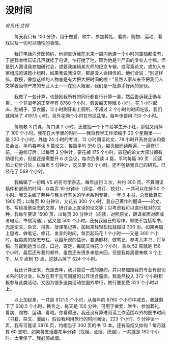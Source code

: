 # 没时间

*安贝托·艾柯*

　　每天我只有 100 分钟，用于做爱、吹牛、参加葬礼、看病、购物、运动、看戏以及一切可以随性的事情。

　　我打电话向牙医预约，他则告诉我在未来一周内他连一个小时的空档都没有，于是我唯唯诺诺几声就挂了电话，怕打搅了他，因为他是个严肃的专业人士嘛。但是别人邀请我参加研讨会，或要我编辑某大师的纪念专辑，或写篇论文，或加入专家组成的课题小组时，如果我说我没空，那是没人会相信的。他们会说：“别这样嘛，教授，像您这样的人物总是有大把大把时间的啦！”显然人家从来不把我们人文学者当作严肃的专业人士——在别人眼里，我们是一批游手好闲的家伙。

　　我做了一些计算，也鼓励我所有的同行都自行计算一番，然后告诉我正确与否。一个非闰年的正常年有 8760 个小时，假设每天睡眠 8 小时，花 1 小时起床、刮胡子、穿衣服，半小时刷牙和上厕所，不超过 2 个小时的时间吃饭，我们就用掉了 4197.5 小时。另外花两个小时在市区乱窜，每年也要用 730 个小时。

　　每周教 3 门课，每门课 2 小时，还要抽一个下午给学生开小灶，那就又用掉了 100 个小时。我花在大学里的时间——我将教学工作浓缩于 20 个星期里——是 220 个小时，外加 24 小时的考试、12 小时阅读论文、78 小时开系务会议和委员会议。平均每年读 5 篇论文，每篇平均 350 页，每页起码读两遍，一遍修订前，一遍修订后；以每页 3 分钟计，要花掉 175 个小时。较短的论文大部分都有助理代劳，但是还是需要开 6 次会议，每次负责读 4 篇，平均每篇 30 页：阅读加上初步讨论，以每页 5 分钟计，这又要 60 个小时。还不包括我自己的研究，已经花了 569 个小时。

　　我编辑了一份叫 VS 的符号学杂志，每年出刊 3 次，共约 300 页。不算阅读稿件和退稿的时间，以每页 10 分钟计（评估、修订、校对），一共可以花掉 50 个小时。我又主编了两种与我本行有关的学术系列专著。一年 6 本书，总页数算它 1800 页；以每页 10 分钟计，又花去 300 个小时。我自己著作的翻译——论文、书、写给报章杂志的文章，研讨会上宣读的论文等；只考虑我可以进行核对的文种，我每年要读 1500 页，以每页 20 分钟计（阅读，对照原文，跟译者面对面或者电话、书信沟通），这又是 500 个小时。还有我自己的写作，即使不包括写书，光是论文、杂文、报告、授课笔记等，加起来轻轻松松就超过 300 页。如果再加上思考、做笔记、修订、发呆的时间，每页起码花 1 个小时——又是 300 个小时。我每周的杂志专栏，以最乐观的估计，要选题材、做笔记、参考几本书、打草稿、剪裁到适当长度、口述、寄走，每周又得花 3 个小时。乘以 52 周就是 156 个小时。最后还有我的邮件，虽然还有很多来信未回，但是我每周要奉献 3 个上午，从 9 点到 13 点，这就占掉了 624 个小时。

　　我还计算出来，光是去年，我只接受一成的邀约，并只参加跟我的专业有密切关系的研讨会，以及在若干无可回避的公开场合露面，我竟然投入 372 个小时积极参与此类活动。又因为很多这类活动在国外举行，旅行要花费 323 个小时以上。

　　以上加起来，一共是 8121.5 个小时，从每年的 8760 个小时中减去，我就剩下了 638.5 个小时，换言之，每天是 100 分钟，可用于做爱、吹牛、参加葬礼、看病、购物、运动、看戏。你看得出，我还没有算进阅读工作范围以外的图书时间（书籍、杂文、漫画）。假设我利用旅行的时间阅读，223 个小时，5 分钟读一页，我有可能读 3876 页，约相当于 300 页的书 13 本。还有吸烟又如何？每月就算 60 支吧，如果每支烟要花半分钟（找烟、点烟、熄烟），一共就是 182 个小时。太奢侈了。我必须戒烟。